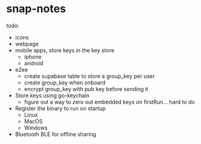 # snap-notes
todo:
- icons
- webpage
- mobile apps, store keys in the key store
  - iphone
  - android
- e2ee
  - create supabase table to store a group_key per user
  - create group_key when onboard 
  - encrypt group_key with pub key before sending it
- Store keys using go-keychain
  - figure out a way to zero out embedded keys on firstRun... hard to do
- Register the binary to run on startup
  - Linux
  - MacOS
  - Windows  
- Bluetooth BLE for offline sharing
